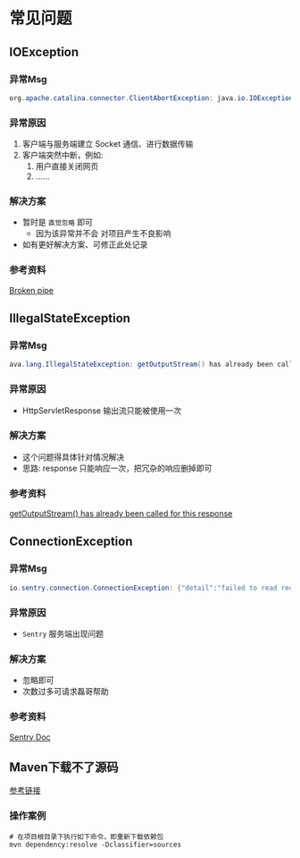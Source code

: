 # 常见问题

## IOException

### 异常Msg

```java
org.apache.catalina.connector.ClientAbortException: java.io.IOException: Broken pipe
```

### 异常原因

1. 客户端与服务端建立 Socket 通信、进行数据传输
2. 客户端突然中断，例如:
   1. 用户直接关闭网页
   2. ......

### 解决方案

- 暂时是 `直觉忽略` 即可
  - 因为该异常并不会 对项目产生不良影响
- 如有更好解决方案、可修正此处记录

### 参考资料

[Broken pipe](https://www.cnblogs.com/softidea/p/7127138.html)

## IllegalStateException

### 异常Msg

```java
ava.lang.IllegalStateException: getOutputStream() has already been called for this response
```

### 异常原因

- HttpServletResponse 输出流只能被使用一次

### 解决方案

- 这个问题得具体针对情况解决
- 思路: response 只能响应一次，把冗杂的响应删掉即可

### 参考资料

[getOutputStream() has already been called for this response](https://blog.csdn.net/cjiankai/article/details/84523764)

## ConnectionException

### 异常Msg

```java
io.sentry.connection.ConnectionException: {"detail":"failed to read request body","causes":["failed to decode zlib payload","corrupt deflate stream"]}
```

### 异常原因

- `Sentry` 服务端出现问题

### 解决方案

- 忽略即可
- 次数过多可请求磊哥帮助

### 参考资料

[Sentry Doc](https://develop.sentry.dev/sdk/overview/)

## Maven下载不了源码

[参考链接](https://www.jianshu.com/p/a259e322794c)

### 操作案例

```shell
# 在项目根目录下执行如下命令，即重新下载依赖包
mvn dependency:resolve -Dclassifier=sources
```

